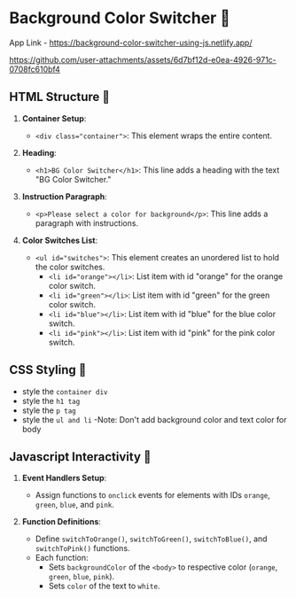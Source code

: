 # Background Color Switcher 🚥

App Link - https://background-color-switcher-using-js.netlify.app/

https://github.com/user-attachments/assets/6d7bf12d-e0ea-4926-971c-0708fc610bf4

## HTML Structure 🧱

1. **Container Setup**:

   - `<div class="container">`: This element wraps the entire content.

2. **Heading**:

   - `<h1>BG Color Switcher</h1>`: This line adds a heading with the text "BG Color Switcher."

3. **Instruction Paragraph**:

   - `<p>Please select a color for background</p>`: This line adds a paragraph with instructions.

4. **Color Switches List**:

   - `<ul id="switches">`: This element creates an unordered list to hold the color switches.
     - `<li id="orange"></li>`: List item with id "orange" for the orange color switch.
     - `<li id="green"></li>`: List item with id "green" for the green color switch.
     - `<li id="blue"></li>`: List item with id "blue" for the blue color switch.
     - `<li id="pink"></li>`: List item with id "pink" for the pink color switch.

## CSS Styling 🌈

- style the `container div`
- style the `h1 tag`
- style the `p tag`
- style the `ul and li`
  -Note: Don't add background color and text color for body

## Javascript Interactivity 🚀

1. **Event Handlers Setup**:

   - Assign functions to `onclick` events for elements with IDs `orange`, `green`, `blue`, and `pink`.

2. **Function Definitions**:

   - Define `switchToOrange()`, `switchToGreen()`, `switchToBlue()`, and `switchToPink()` functions.
   - Each function:
     - Sets `backgroundColor` of the `<body>` to respective color (`orange`, `green`, `blue`, `pink`).
     - Sets `color` of the text to `white`.
